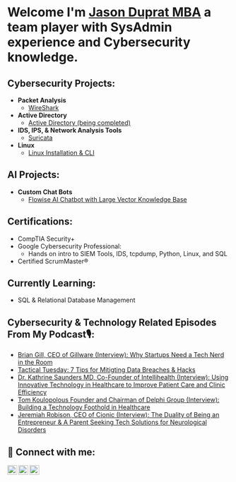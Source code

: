 # Welcome I'm [Jason Duprat MBA](https://www.linkedin.com/in/jasonaduprat/) a team player with SysAdmin experience and Cybersecurity knowledge.

## Cybersecurity Projects:

- **Packet Analysis**
  - [WireShark](https://github.com/jduprat6/wireshark1)
- **Active Directory**
  - [Active Directory (being completed)](https://github.com/jduprat6/)
- **IDS, IPS, & Network Analysis Tools**
  - [Suricata](https://github.com/jduprat6/suricata)
- **Linux**
  - [Linux Installation & CLI](https://github.com/jduprat6/linux)
  

## AI Projects:

- **Custom Chat Bots**
  - [Flowise AI Chatbot with Large Vector Knowledge Base](https://github.com/jduprat6/Flowise)


## Certifications:

- CompTIA Security+
- Google Cybersecurity Professional:
  - Hands on intro to SIEM Tools, IDS, tcpdump, Python, Linux, and SQL
- Certified ScrumMaster®

## Currently Learning:

- SQL & Relational Database Management

## Cybersecurity & Technology Related Episodes From My Podcast🎙️:


- [Brian Gill, CEO of Gillware (Interview): Why Startups Need a Tech Nerd in the Room](https://podcasts.apple.com/gr/podcast/brian-gill-why-startups-need-a-tech-nerd-in-the-room/id1466387659?i=1000513512402)
- [Tactical Tuesday: 7 Tips for Mitigting Data Breaches & Hacks](https://podcasts.apple.com/gr/podcast/348-7-tips-for-mitigating-data-breaches-hacks/id1466387659?i=1000628427319)
- [Dr. Kathrine Saunders MD, Co-Founder of Intellihealth (Interview): Using Innovative Technology in Healthcare to Improve Patient Care and Clinic Efficiency](https://podcasts.apple.com/gr/podcast/352-using-innovative-technology-in-healthcare-to-improve/id1466387659?i=1000630300178)
- [Tom Koulopolous Founder and Chairman of Delphi Group (Interview): Building a Technology Foothold in Healthcare](https://podcasts.apple.com/gr/podcast/tom-koulopolous-building-a-technology-foothold-in/id1466387659?i=1000493182861)
- [Jeremiah Robison, CEO of Cionic (Interview): The Duality of Being an Entrepreneur & A Parent Seeking Tech Solutions for Neurological Disorders](https://podcasts.apple.com/gr/podcast/jeremiah-robison-the-duality-of-being/id1466387659?i=1000557570158)


## 🤳 Connect with me:

[<img align="left" alt="Jason Duprat | Apple" width="22px" src="https://cdn.jsdelivr.net/npm/simple-icons@3.13.0/icons/applepodcasts.svg" />][applepodcasts]
[<img align="left" alt="Jason Duprat | Twitter" width="22px" src="https://cdn.jsdelivr.net/npm/simple-icons@v3/icons/twitter.svg" />][twitter]
[<img align="left" alt="Jason Duprat | LinkedIn" width="22px" src="https://cdn.jsdelivr.net/npm/simple-icons@v3/icons/linkedin.svg" />][linkedin]

[applepodcasts]: https://podcasts.apple.com/gr/podcast/healthcare-boss-academy-podcast/id1466387659
[twitter]: https://twitter.com/jasonaduprat
[linkedin]: https://www.linkedin.com/in/jasonaduprat/



